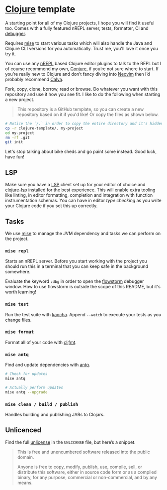 # [Clojure](https://clojure.org/) template

A starting point for all of my Clojure projects, I hope you will find it useful too. Comes with a fully featured nREPL server, tests, formatter, CI and [debugger](https://github.com/flow-storm/flow-storm-debugger).

Requires [mise](https://mise.jdx.dev/) to start various tasks which will also handle the Java and Clojure CLI versions for you automatically. Trust me, you'll love it once you try it.

You can use any [nREPL](https://nrepl.org/nrepl/index.html) based Clojure editor plugins to talk to the REPL but I of course recommend my own, [Conjure](https://github.com/Olical/conjure), if you’re not sure where to start. If you’re really new to Clojure and don’t fancy diving into [Neovim](https://neovim.io/) then I’d probably recommend [Calva](https://calva.io/).

Fork, copy, clone, borrow, read or browse. Do whatever you want with this repository and use it how you see fit. I like to do the following when starting a new project.

> This repository is a GitHub template, so you can create a new repository based on it if you'd like! Or copy the files as shown below.

```bash
# Notice the `/.` in order to copy the entire directory and it's hidden directories.
cp -r clojure-template/. my-project
cd my-project
rm -rf .git
git init
```

Let's stop talking about bike sheds and go paint some instead. Good luck, have fun!

## LSP

Make sure you have a [LSP](https://microsoft.github.io/language-server-protocol/) client set up for your editor of choice and [clojure-lsp](https://clojure-lsp.io/) installed for the best experience. This will enable extra tooling like linting, in editor formatting, completion and integration with function instrumentation schemas. You can have in editor _type checking_ as you write your Clojure code if you set this up correctly.

## Tasks

We use [mise](https://mise.jdx.dev/) to manage the JVM dependency and tasks we can perform on the project.

### `mise repl`

Starts an nREPL server. Before you start working with the project you should run this in a terminal that you can keep safe in the background somewhere.

Evaluate the keyword `:dbg` in order to open the [flowstorm](https://github.com/flow-storm/flow-storm-debugger) debugger window. How to use flowstorm is outside the scope of this README, but it's worth learning!

### `mise test`

Run the test suite with [kaocha](https://github.com/lambdaisland/kaocha). Append `--watch` to execute your tests as you change files.

### `mise format`

Format all of your code with [cljfmt](https://github.com/weavejester/cljfmt).

### `mise antq`

Find and update dependencies with [antq](https://github.com/liquidz/antq).

```bash
# Check for updates
mise antq

# Actually perform updates
mise antq --upgrade
```

### `mise clean / build / publish`

Handles building and publishing JARs to Clojars.

## Unlicenced

Find the full [unlicense](http://unlicense.org/) in the `UNLICENSE` file, but here’s a snippet.

> This is free and unencumbered software released into the public domain.
>
> Anyone is free to copy, modify, publish, use, compile, sell, or distribute this software, either in source code form or as a compiled binary, for any purpose, commercial or non-commercial, and by any means.
